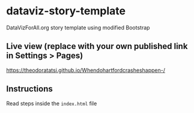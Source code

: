 # dataviz-story-template
DataVizForAll.org story template using modified Bootstrap

## Live view (replace with your own published link in Settings > Pages)
https://theodoratatsi.github.io/Whendohartfordcrasheshappen-/

## Instructions
Read steps inside the `index.html` file
